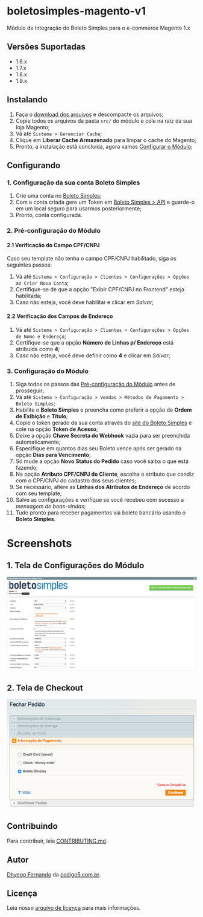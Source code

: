 # boletosimples-magento-v1
Módulo de Integração do Boleto Simples para o e-commerce Magento 1.x


## Versões Suportadas
- 1.6.x
- 1.7.x
- 1.8.x
- 1.9.x


## Instalando
1. Faça o [download dos arquivos](https://github.com/BoletoSimples/boletosimples-magento-v1/archive/master.zip) e descompacte os arquivos;
2. Copie todos os arquivos da pasta `src/` do módulo e cole na raiz da sua loja Magento;
3. Vá até `Sistema > Gerenciar Cache`;
4. Clique em **Liberar Cache Armazenado** para limpar o cache do Magento;
5. Pronto, a instalação está concluída, agora vamos [Configurar o Módulo](https://github.com/BoletoSimples/boletosimples-magento-v1/blob/master/README.md#configurando);


## Configurando

### 1. Configuração da sua conta Boleto Simples
1. Crie uma conta no [Boleto Simples](https://boletosimples.com.br/?ref=nmylb);
2. Com a conta criada gere um Token em [Boleto Simples > API](https://boletosimples.com.br/conta/api/tokens) e guarde-o em um local seguro para usarmos posteriormente;
4. Pronto, conta configurada.

### 2. Pré-configuração do Módulo

#### 2.1 Verificação do Campo CPF/CNPJ
Caso seu template não tenha o campo CPF/CNPJ habilitado, siga os seguintes passos:
1. Vá até `Sistema > Configuração > Clientes > Configurações > Opções ao Criar Nova Conta`;
2. Certifique-se de que a opção "Exibir CPF/CNPJ no Frontend" esteja habilitada;
3. Caso não esteja, você deve habilitar e clicar em *Salvar*;

#### 2.2 Verificação dos Campos de Endereço
1. Vá até `Sistema > Configuração > Clientes > Configurações > Opções de Nome e Endereço`;
2. Certifique-se que a opção **Número de Linhas p/ Endereço** está atribuída como **4**;
3. Caso não esteja, você deve definir como **4** e clicar em *Salvar*;

### 3. Configuração do Módulo
1. Siga todos os passos das [Pré-configuração do Módulo](https://github.com/BoletoSimples/boletosimples-magento-v1/blob/master/README.md#2-pré-configuração-do-módulo) antes de prosseguir;
2. Vá até `Sistema > Configuração > Vendas > Métodos de Pagamento > Boleto Simples`;
3. Habilite o **Boleto Simples** e preencha como preferir a opção de **Ordem de Exibição** e **Título**;
4. Copie o token gerado da sua conta através do [site do Boleto Simples](https://boletosimples.com.br/conta/api/tokens) e cole na opção **Token de Acesso**;
5. Deixe a opção **Chave Secreta do Webhook** vazia para ser preenchida automaticamente;
6. Especifique em quantos dias seu Boleto vence após ser gerado na opção **Dias para Vencimento**;
7. Só mude a opção **Novo Status do Pedido** caso você saiba o que está fazendo;
8. Na opção **Atributo CPF/CNPJ do Cliente**, escolha o atributo que condiz com o CPF/CNPJ do cadastro dos seus clientes;
9. Se necessário, altere as **Linhas dos Atributos de Endereço** de acordo com seu template;
10. Salve as configurações e verifique se você recebeu com sucesso a *mensagem de boas-vindas*;
11. Tudo pronto para receber pagamentos via boleto bancário usando o **Boleto Simples**.


# Screenshots

## 1. Tela de Configurações do Módulo
![1. Tela de Configurações do Módulo](https://raw.githubusercontent.com/BoletoSimples/boletosimples-magento-v1/master/screenshot-1.png)

## 2. Tela de Checkout
![2. Tela de Checkout](https://raw.githubusercontent.com/BoletoSimples/boletosimples-magento-v1/master/screenshot-2.png)


## Contribuindo
Para contribuir, leia [CONTRIBUTING.md](https://github.com/BoletoSimples/boletosimples-magento-v1/blob/master/CONTRIBUTING.md).


## Autor
[Dhyego Fernando](https://github.com/dhyegofernando) da [codigo5.com.br](https://www.codigo5.com.br).


## Licença
Leia nosso [arquivo de licença](https://github.com/BoletoSimples/boletosimples-magento-v1/blob/master/LICENSE) para mais informações.
